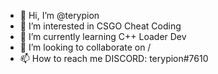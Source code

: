 - 👋 Hi, I’m @terypion
- 👀 I’m interested in CSGO Cheat Coding
- 🌱 I’m currently learning C++ Loader Dev
- 💞️ I’m looking to collaborate on /
- 📫 How to reach me DISCORD: terypion#7610

<!---
terypion/terypion is a ✨ special ✨ repository because its `README.md` (this file) appears on your GitHub profile.
You can click the Preview link to take a look at your changes.
--->
